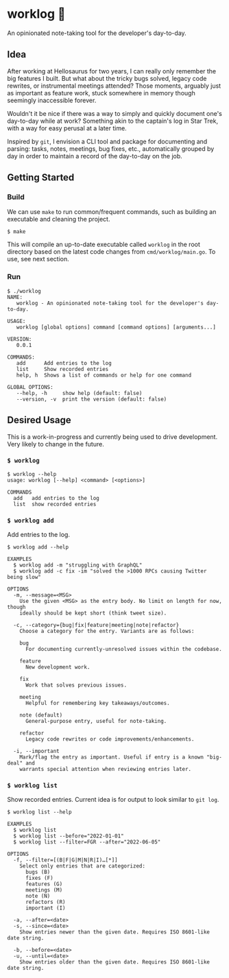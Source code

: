 # worklog 📝

An opinionated note-taking tool for the developer's day-to-day.

## Idea

After working at Hellosaurus for two years, I can really only remember the big features I built. But what about the tricky bugs solved, legacy code rewrites, or instrumental meetings attended? Those moments, arguably just as important as feature work, stuck somewhere in memory though seemingly inaccessible forever.

Wouldn't it be nice if there was a way to simply and quickly document one's day-to-day while at work? Something akin to the captain's log in Star Trek, with a way for easy perusal at a later time.

Inspired by `git`, I envision a CLI tool and package for documenting and parsing: tasks, notes, meetings, bug fixes, etc., automatically grouped by day in order to maintain a record of the day-to-day on the job.

## Getting Started

### Build

We can use `make` to run common/frequent commands, such as building an executable and cleaning the project.

```console
$ make
```

This will compile an up-to-date executable called `worklog` in the root directory based on the latest code changes from `cmd/worklog/main.go`. To use, see next section.

### Run

```console
$ ./worklog
NAME:
   worklog - An opinionated note-taking tool for the developer's day-to-day.

USAGE:
   worklog [global options] command [command options] [arguments...]

VERSION:
   0.0.1

COMMANDS:
   add      Add entries to the log
   list     Show recorded entries
   help, h  Shows a list of commands or help for one command

GLOBAL OPTIONS:
   --help, -h     show help (default: false)
   --version, -v  print the version (default: false)
```

## Desired Usage

This is a work-in-progress and currently being used to drive development. Very likely to change in the future.

### `$ worklog`

```console
$ worklog --help
usage: worklog [--help] <command> [<options>]

COMMANDS
  add   add entries to the log
  list  show recorded entries
```

### `$ worklog add`

Add entries to the log.

```console
$ worklog add --help

EXAMPLES
  $ worklog add -m "struggling with GraphQL"
  $ worklog add -c fix -im "solved the >1000 RPCs causing Twitter being slow"

OPTIONS
  -m, --message=<MSG>
    Use the given <MSG> as the entry body. No limit on length for now, though
    ideally should be kept short (think tweet size).

  -c, --category={bug|fix|feature|meeting|note|refactor}
    Choose a category for the entry. Variants are as follows:

    bug
      For documenting currently-unresolved issues within the codebase.

    feature
      New development work.

    fix
      Work that solves previous issues.

    meeting
      Helpful for remembering key takeaways/outcomes.

    note (default)
      General-purpose entry, useful for note-taking.

    refactor
      Legacy code rewrites or code improvements/enhancements.

  -i, --important
    Mark/flag the entry as important. Useful if entry is a known "big-deal" and
    warrants special attention when reviewing entries later.
```

### `$ worklog list`

Show recorded entries. Current idea is for output to look similar to `git log`.

```console
$ worklog list --help

EXAMPLES
  $ worklog list
  $ worklog list --before="2022-01-01"
  $ worklog list --filter=FGR --after="2022-06-05"

OPTIONS
  -f, --filter=[(B|F|G|M|N|R|I)…[*]]
    Select only entries that are categorized:
      bugs (B)
      fixes (F)
      features (G)
      meetings (M)
      note (N)
      refactors (R)
      important (I)

  -a, --after=<date>
  -s, --since=<date>
    Show entries newer than the given date. Requires ISO 8601-like date string.

  -b, --before=<date>
  -u, --until=<date>
    Show entries older than the given date. Requires ISO 8601-like date string.
```

